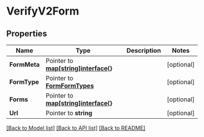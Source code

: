 # VerifyV2Form

## Properties

Name | Type | Description | Notes
------------ | ------------- | ------------- | -------------
**FormMeta** | Pointer to [**map[string]interface{}**](.md) |  | [optional] 
**FormType** | Pointer to [**FormFormTypes**](form_form_types.md) |  | [optional] 
**Forms** | Pointer to [**map[string]interface{}**](.md) |  | [optional] 
**Url** | Pointer to **string** |  | [optional] 

[[Back to Model list]](../README.md#documentation-for-models) [[Back to API list]](../README.md#documentation-for-api-endpoints) [[Back to README]](../README.md)


